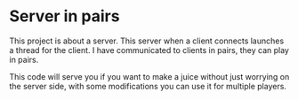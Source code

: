 # Server in pairs
This project is about a server. This server when a client connects launches a thread for the client. I have communicated to clients in pairs, they can play in pairs.

This code will serve you if you want to make a juice without just worrying on the server side, with some modifications you can use it for multiple players.
